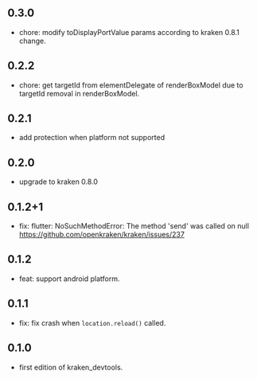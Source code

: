 ## 0.3.0

* chore: modify toDisplayPortValue params according to kraken 0.8.1 change.

## 0.2.2

* chore: get targetId from elementDelegate of renderBoxModel due to targetId removal in renderBoxModel.

## 0.2.1

* add protection when platform not supported

## 0.2.0

* upgrade to kraken 0.8.0

## 0.1.2+1

* fix: flutter: NoSuchMethodError: The method 'send' was called on null https://github.com/openkraken/kraken/issues/237

## 0.1.2

* feat: support android platform.

## 0.1.1

* fix: fix crash when `location.reload()` called.

## 0.1.0

* first edition of kraken_devtools.
